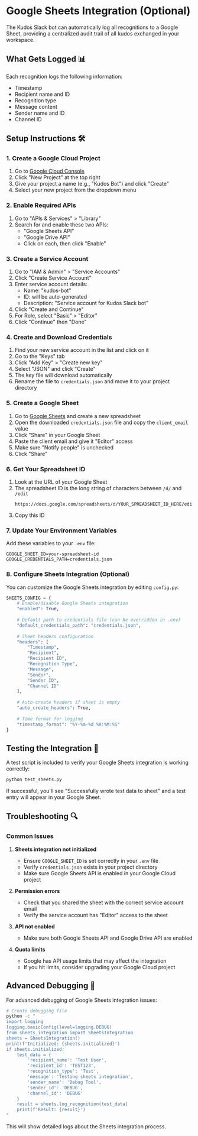 # Google Sheets Integration (Optional)

The Kudos Slack bot can automatically log all recognitions to a Google Sheet, providing a centralized audit trail of all kudos exchanged in your workspace.

## What Gets Logged 📊

Each recognition logs the following information:
- Timestamp
- Recipient name and ID
- Recognition type
- Message content
- Sender name and ID
- Channel ID

## Setup Instructions 🛠️

### 1. Create a Google Cloud Project

1. Go to [Google Cloud Console](https://console.cloud.google.com/)
2. Click "New Project" at the top right
3. Give your project a name (e.g., "Kudos Bot") and click "Create"
4. Select your new project from the dropdown menu

### 2. Enable Required APIs

1. Go to "APIs & Services" > "Library"
2. Search for and enable these two APIs:
   - "Google Sheets API"
   - "Google Drive API"
   - Click on each, then click "Enable"

### 3. Create a Service Account

1. Go to "IAM & Admin" > "Service Accounts"
2. Click "Create Service Account"
3. Enter service account details:
   - Name: "kudos-bot"
   - ID: will be auto-generated
   - Description: "Service account for Kudos Slack bot"
4. Click "Create and Continue"
5. For Role, select "Basic" > "Editor"
6. Click "Continue" then "Done"

### 4. Create and Download Credentials

1. Find your new service account in the list and click on it
2. Go to the "Keys" tab
3. Click "Add Key" > "Create new key"
4. Select "JSON" and click "Create"
5. The key file will download automatically
6. Rename the file to `credentials.json` and move it to your project directory

### 5. Create a Google Sheet

1. Go to [Google Sheets](https://sheets.google.com/) and create a new spreadsheet
2. Open the downloaded `credentials.json` file and copy the `client_email` value
3. Click "Share" in your Google Sheet
4. Paste the client email and give it "Editor" access
5. Make sure "Notify people" is unchecked
6. Click "Share"

### 6. Get Your Spreadsheet ID

1. Look at the URL of your Google Sheet
2. The spreadsheet ID is the long string of characters between `/d/` and `/edit`
   ```
   https://docs.google.com/spreadsheets/d/YOUR_SPREADSHEET_ID_HERE/edit#gid=0
   ```
3. Copy this ID

### 7. Update Your Environment Variables

Add these variables to your `.env` file:

```
GOOGLE_SHEET_ID=your-spreadsheet-id
GOOGLE_CREDENTIALS_PATH=credentials.json
```

### 8. Configure Sheets Integration (Optional)

You can customize the Google Sheets integration by editing `config.py`:

```python
SHEETS_CONFIG = {
    # Enable/disable Google Sheets integration
    "enabled": True,
    
    # Default path to credentials file (can be overridden in .env)
    "default_credentials_path": "credentials.json",
    
    # Sheet headers configuration
    "headers": [
        "Timestamp", 
        "Recipient", 
        "Recipient ID",
        "Recognition Type",
        "Message", 
        "Sender", 
        "Sender ID", 
        "Channel ID"
    ],
    
    # Auto-create headers if sheet is empty
    "auto_create_headers": True,
    
    # Time format for logging
    "timestamp_format": "%Y-%m-%d %H:%M:%S"
}
```

## Testing the Integration 🧪

A test script is included to verify your Google Sheets integration is working correctly:

```bash
python test_sheets.py
```

If successful, you'll see "Successfully wrote test data to sheet" and a test entry will appear in your Google Sheet.

## Troubleshooting 🔍

### Common Issues

1. **Sheets integration not initialized**
   - Ensure `GOOGLE_SHEET_ID` is set correctly in your `.env` file
   - Verify `credentials.json` exists in your project directory
   - Make sure Google Sheets API is enabled in your Google Cloud project

2. **Permission errors**
   - Check that you shared the sheet with the correct service account email
   - Verify the service account has "Editor" access to the sheet

3. **API not enabled**
   - Make sure both Google Sheets API and Google Drive API are enabled

4. **Quota limits**
   - Google has API usage limits that may affect the integration
   - If you hit limits, consider upgrading your Google Cloud project

## Advanced Debugging 🔧

For advanced debugging of Google Sheets integration issues:

```bash
# Create debugging file
python -c "
import logging
logging.basicConfig(level=logging.DEBUG)
from sheets_integration import SheetsIntegration
sheets = SheetsIntegration()
print(f'Initialized: {sheets.initialized}')
if sheets.initialized:
    test_data = {
        'recipient_name': 'Test User',
        'recipient_id': 'TEST123',
        'recognition_type': 'Test',
        'message': 'Testing sheets integration',
        'sender_name': 'Debug Tool',
        'sender_id': 'DEBUG',
        'channel_id': 'DEBUG'
    }
    result = sheets.log_recognition(test_data)
    print(f'Result: {result}')
"
```

This will show detailed logs about the Sheets integration process. 